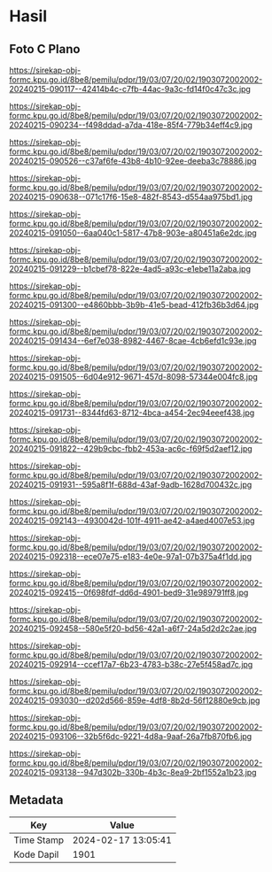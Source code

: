 # Hasil

## Foto C Plano

https://sirekap-obj-formc.kpu.go.id/8be8/pemilu/pdpr/19/03/07/20/02/1903072002002-20240215-090117--42414b4c-c7fb-44ac-9a3c-fd14f0c47c3c.jpg

https://sirekap-obj-formc.kpu.go.id/8be8/pemilu/pdpr/19/03/07/20/02/1903072002002-20240215-090234--f498ddad-a7da-418e-85f4-779b34eff4c9.jpg

https://sirekap-obj-formc.kpu.go.id/8be8/pemilu/pdpr/19/03/07/20/02/1903072002002-20240215-090526--c37af6fe-43b8-4b10-92ee-deeba3c78886.jpg

https://sirekap-obj-formc.kpu.go.id/8be8/pemilu/pdpr/19/03/07/20/02/1903072002002-20240215-090638--071c17f6-15e8-482f-8543-d554aa975bd1.jpg

https://sirekap-obj-formc.kpu.go.id/8be8/pemilu/pdpr/19/03/07/20/02/1903072002002-20240215-091050--6aa040c1-5817-47b8-903e-a80451a6e2dc.jpg

https://sirekap-obj-formc.kpu.go.id/8be8/pemilu/pdpr/19/03/07/20/02/1903072002002-20240215-091229--b1cbef78-822e-4ad5-a93c-e1ebe11a2aba.jpg

https://sirekap-obj-formc.kpu.go.id/8be8/pemilu/pdpr/19/03/07/20/02/1903072002002-20240215-091300--e4860bbb-3b9b-41e5-bead-412fb36b3d64.jpg

https://sirekap-obj-formc.kpu.go.id/8be8/pemilu/pdpr/19/03/07/20/02/1903072002002-20240215-091434--6ef7e038-8982-4467-8cae-4cb6efd1c93e.jpg

https://sirekap-obj-formc.kpu.go.id/8be8/pemilu/pdpr/19/03/07/20/02/1903072002002-20240215-091505--6d04e912-9671-457d-8098-57344e004fc8.jpg

https://sirekap-obj-formc.kpu.go.id/8be8/pemilu/pdpr/19/03/07/20/02/1903072002002-20240215-091731--8344fd63-8712-4bca-a454-2ec94eeef438.jpg

https://sirekap-obj-formc.kpu.go.id/8be8/pemilu/pdpr/19/03/07/20/02/1903072002002-20240215-091822--429b9cbc-fbb2-453a-ac6c-f69f5d2aef12.jpg

https://sirekap-obj-formc.kpu.go.id/8be8/pemilu/pdpr/19/03/07/20/02/1903072002002-20240215-091931--595a8f1f-688d-43af-9adb-1628d700432c.jpg

https://sirekap-obj-formc.kpu.go.id/8be8/pemilu/pdpr/19/03/07/20/02/1903072002002-20240215-092143--4930042d-101f-4911-ae42-a4aed4007e53.jpg

https://sirekap-obj-formc.kpu.go.id/8be8/pemilu/pdpr/19/03/07/20/02/1903072002002-20240215-092318--ece07e75-e183-4e0e-97a1-07b375a4f1dd.jpg

https://sirekap-obj-formc.kpu.go.id/8be8/pemilu/pdpr/19/03/07/20/02/1903072002002-20240215-092415--0f698fdf-dd6d-4901-bed9-31e989791ff8.jpg

https://sirekap-obj-formc.kpu.go.id/8be8/pemilu/pdpr/19/03/07/20/02/1903072002002-20240215-092458--580e5f20-bd56-42a1-a6f7-24a5d2d2c2ae.jpg

https://sirekap-obj-formc.kpu.go.id/8be8/pemilu/pdpr/19/03/07/20/02/1903072002002-20240215-092914--ccef17a7-6b23-4783-b38c-27e5f458ad7c.jpg

https://sirekap-obj-formc.kpu.go.id/8be8/pemilu/pdpr/19/03/07/20/02/1903072002002-20240215-093030--d202d566-859e-4df8-8b2d-56f12880e9cb.jpg

https://sirekap-obj-formc.kpu.go.id/8be8/pemilu/pdpr/19/03/07/20/02/1903072002002-20240215-093106--32b5f6dc-9221-4d8a-9aaf-26a7fb870fb6.jpg

https://sirekap-obj-formc.kpu.go.id/8be8/pemilu/pdpr/19/03/07/20/02/1903072002002-20240215-093138--947d302b-330b-4b3c-8ea9-2bf1552a1b23.jpg


## Metadata

| Key        | Value               |
| ---------- | ------------------- |
| Time Stamp | 2024-02-17 13:05:41 |
| Kode Dapil | 1901                |



